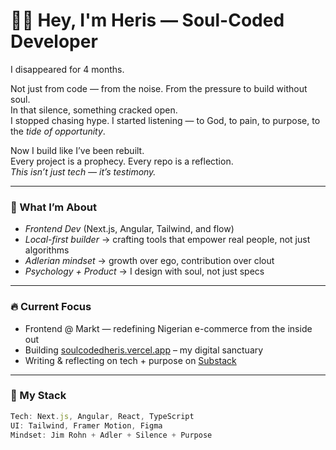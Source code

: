 # 👋🏾 Hey, I'm Heris — Soul-Coded Developer

I disappeared for 4 months.

Not just from code — from the noise. From the pressure to build without soul.  
In that silence, something cracked open.  
I stopped chasing hype. I started listening — to God, to pain, to purpose, to the *tide of opportunity*.

Now I build like I’ve been rebuilt.  
Every project is a prophecy. Every repo is a reflection.  
*This isn’t just tech — it’s testimony.*

---

### 🧠 What I’m About
- *Frontend Dev* (Next.js, Angular, Tailwind, and flow)
- *Local-first builder* → crafting tools that empower real people, not just algorithms
- *Adlerian mindset* → growth over ego, contribution over clout
- *Psychology + Product* → I design with soul, not just specs

---

### 🔥 Current Focus
- Frontend @ Markt — redefining Nigerian e-commerce from the inside out  
- Building [soulcodedheris.vercel.app](https://soulcodedheris.vercel.app/) – my digital sanctuary  
- Writing & reflecting on tech + purpose on [Substack](https://substack.com/@soulcodedheris)

---

### 🧭 My Stack
```ts
Tech: Next.js, Angular, React, TypeScript  
UI: Tailwind, Framer Motion, Figma  
Mindset: Jim Rohn + Adler + Silence + Purpose
